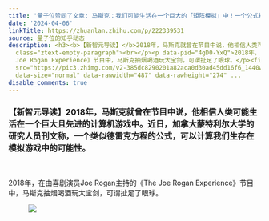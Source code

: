 ```yaml
---
title: '量子位赞同了文章: 马斯克：我们可能生活在一个巨大的「矩阵模拟」中！一个公式揭示人类只是模拟世界里的一串代码'
date: '2024-04-06'
linkTitle: https://zhuanlan.zhihu.com/p/222339531
source: 量子位的知乎动态
description: <h3><b>【新智元导读】</b>2018年，马斯克就曾在节目中说，他相信人类可能生活在一个巨大且先进的计算机游戏中。近日，加拿大蒙特利尔大学的研究人员刊文称，一个类似德雷克方程的公式，可以计算我们生存在模拟游戏中的可能性。</h3><p
  class="ztext-empty-paragraph"><br></p><p data-pid="4gD0-YxQ">2018年，在由喜剧演员Joe Rogan主持的《The
  Joe Rogan Experience》节目中，马斯克抽烟喝酒玩大宝剑，可谓扯足了眼球。</p><figure data-size="normal"><img
  src="https://pic3.zhimg.com/v2-385dc8290201a82aca0d30ad45dd16f6_1440w.jpg" data-caption=""
  data-size="normal" data-rawwidth="487" data-rawheight="274" ...
disable_comments: true
---
```

<h3><b>【新智元导读】</b>2018年，马斯克就曾在节目中说，他相信人类可能生活在一个巨大且先进的计算机游戏中。近日，加拿大蒙特利尔大学的研究人员刊文称，一个类似德雷克方程的公式，可以计算我们生存在模拟游戏中的可能性。</h3><p class="ztext-empty-paragraph"><br></p><p data-pid="4gD0-YxQ">2018年，在由喜剧演员Joe Rogan主持的《The Joe Rogan Experience》节目中，马斯克抽烟喝酒玩大宝剑，可谓扯足了眼球。</p><figure data-size="normal"><img src="https://pic3.zhimg.com/v2-385dc8290201a82aca0d30ad45dd16f6_1440w.jpg" data-caption="" data-size="normal" data-rawwidth="487" data-rawheight="274" ...
